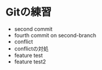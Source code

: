 # Gitの練習
- second commit
- fourth commit on second-branch
- conflict
- conflictの対処
- feature test
- feature test2
